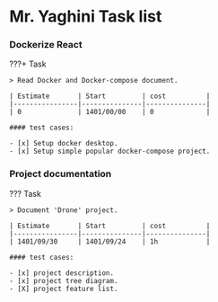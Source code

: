 # Mr. Yaghini Task list

### Dockerize React
???+ Task 

    > Read Docker and Docker-compose document.

    | Estimate       | Start         | cost          | 
    |----------------|---------------|---------------|
    | 0              | 1401/00/00    | 0             |

    #### test cases:

    - [x] Setup docker desktop.
    - [x] Setup simple popular docker-compose project.


### Project documentation
??? Task 

    > Document 'Drone' project.

    | Estimate       | Start         | cost          | 
    |----------------|---------------|---------------|
    | 1401/09/30     | 1401/09/24    | 1h            |

    #### test cases:

    - [x] project description.
    - [x] project tree diagram.
    - [X] project feature list.